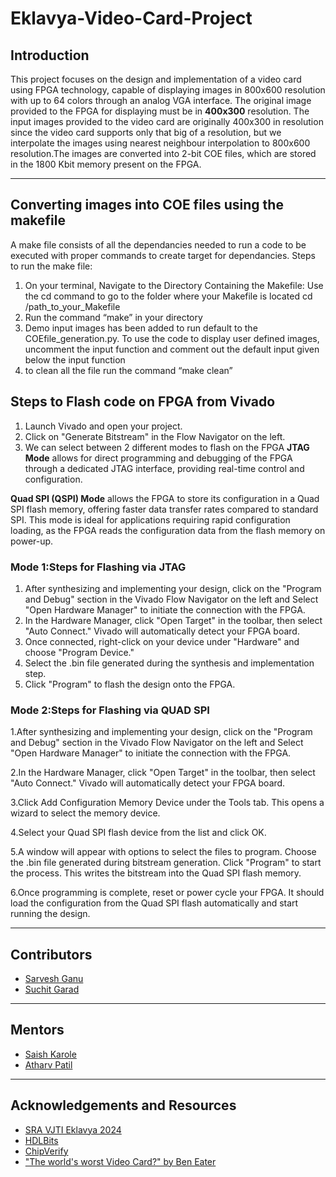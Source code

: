 # Eklavya-Video-Card-Project
## Introduction
This project focuses on the design and implementation of a video card using FPGA technology, capable of displaying images in 800x600 resolution with up to 64 colors through an analog VGA interface. The original image provided to the FPGA for displaying must be in <b>400x300</b> resolution. The input images provided to the video card are originally 400x300 in resolution since the video card supports only that big of a resolution, but we interpolate the images using nearest neighbour interpolation to 800x600 resolution.The images are converted into 2-bit COE files, which are stored in the 1800 Kbit memory present on the FPGA.
<hr>

## Converting images into COE files using the makefile
A make file consists of all the dependancies needed to run a code to be executed with proper commands to create target for dependancies.
Steps to run the make file:
1. On your terminal, Navigate to the Directory Containing the Makefile: Use the cd command to go to the folder where your Makefile is located
cd /path_to_your_Makefile
2. Run the command “make” in your directory
3. Demo input images has been added to run default to the COEfile_generation.py. To use the code to display user defined images, uncomment the input function and comment out the default input given below the input function
4. to clean all the file run the command “make clean”
## Steps to Flash code on FPGA from Vivado
1. Launch Vivado and open your project.
2. Click on "Generate Bitstream" in the Flow Navigator on the left.
3. We can select between 2 different modes to flash on the FPGA
   <b>JTAG Mode</b> allows for direct programming and debugging of the FPGA through a dedicated JTAG interface, providing real-time control and     
   configuration.

  <b>Quad SPI (QSPI) Mode</b> allows the FPGA to store its configuration in a Quad SPI flash memory, offering faster data transfer rates 
  compared to standard SPI. This mode is ideal for applications requiring rapid configuration loading, as the FPGA reads the configuration 
  data from the flash memory on power-up.
### Mode 1:Steps for Flashing via JTAG
1. After synthesizing and implementing your design, click on the "Program and Debug" section in the Vivado Flow Navigator on the left and Select "Open Hardware Manager" to initiate the connection with the FPGA.
2. In the Hardware Manager, click "Open Target" in the toolbar, then select "Auto Connect." Vivado will automatically detect your FPGA board.
3. Once connected, right-click on your device under "Hardware" and choose "Program Device."
4. Select the .bin file generated during the synthesis and implementation step.
5. Click "Program" to flash the design onto the FPGA.
### Mode 2:Steps for Flashing via QUAD SPI
1.After synthesizing and implementing your design, click on the "Program and Debug" section in the Vivado Flow Navigator on the left and Select "Open Hardware Manager" to initiate the connection with the FPGA.<br />

2.In the Hardware Manager, click "Open Target" in the toolbar, then select "Auto Connect." Vivado will automatically detect your FPGA board.<br />

3.Click Add Configuration Memory Device under the Tools tab. This opens a wizard to select the memory device.<br />

4.Select your Quad SPI flash device from the list and click OK.<br />

5.A window will appear with options to select the files to program. Choose the .bin file generated during bitstream generation. Click "Program" to start the process. This writes the bitstream into the Quad SPI flash memory.<br />

6.Once programming is complete, reset or power cycle your FPGA. It should load the configuration from the Quad SPI flash automatically and start running the design.<br />
<hr>

## Contributors
<ul>
  <li><a href = "https://github.com/MrCheese260">Sarvesh Ganu</a></li>
  <li><a href = "https://github.com/IamLegend509">Suchit Garad</a></li>
</ul>
<hr>

## Mentors
<ul>
  <li><a href = "https://github.com/NachtSpyder04">Saish Karole</a></li>
  <li><a href = "https://github.com/Atharv1035">Atharv Patil</a></li>
</ul>
<hr>

## Acknowledgements and Resources
<ul>
  <li><a href = "https://sravjti.in/">SRA VJTI Eklavya 2024</a></li>
  <li><a href = "https://hdlbits.01xz.net/wiki/Main_Page#">HDLBits</a></li>
  <li><a href = "https://www.chipverify.com/tutorials/verilog">ChipVerify</a></li>
  <li><a href = "https://youtu.be/l7rce6IQDWs?si=sDYVI5xStofbLPmd">"The world's worst Video Card?" by Ben Eater</a></li>
</ul>
